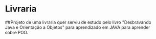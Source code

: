 # Livraria
##Projeto de uma livraria quer serviu de estudo pelo livro "Desbravando Java e Orientação a Objetos" para aprendizado em JAVA para aprender sobre POO.
